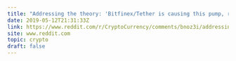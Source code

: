 ```yaml
---
title: "Addressing the theory: 'Bitfinex/Tether is causing this pump, related to their hack (Sometimes CZ is involved)'"
date: 2019-05-12T21:31:33Z
link: https://www.reddit.com/r/CryptoCurrency/comments/bnoz3i/addressing_the_theory_bitfinextether_is_causing/?utm_medium=RSS&utm_source=hune
site: www.reddit.com
topic: crypto
draft: false
---
```

